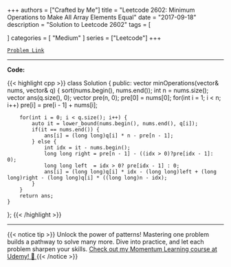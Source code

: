 
+++
authors = ["Crafted by Me"]
title = "Leetcode 2602: Minimum Operations to Make All Array Elements Equal"
date = "2017-09-18"
description = "Solution to Leetcode 2602"
tags = [
    
]
categories = [
    "Medium"
]
series = ["Leetcode"]
+++



[`Problem Link`](https://leetcode.com/problems/minimum-operations-to-make-all-array-elements-equal/description/)

---

**Code:**

{{< highlight cpp >}}
class Solution {
public:
    vector<long long> minOperations(vector<int>& nums, vector<int>& q) {
        sort(nums.begin(), nums.end());
        int n = nums.size();
        vector<long long> ans(q.size(), 0);
        vector<long long> pre(n, 0);
        pre[0] = nums[0];
        for(int i = 1; i < n; i++)
            pre[i] = pre[i - 1] + nums[i];
        
        for(int i = 0; i < q.size(); i++) {
            auto it = lower_bound(nums.begin(), nums.end(), q[i]);
            if(it == nums.end()) {
                ans[i] = (long long)q[i] * n - pre[n - 1];
            } else {
                int idx = it - nums.begin();
                long long right = pre[n - 1] - ((idx > 0)?pre[idx - 1]: 0);
                long long left  = idx > 0? pre[idx - 1] : 0;
                ans[i] = (long long)q[i] * idx - (long long)left + (long long)right - (long long)q[i] * ((long long)n - idx);
            }
        }
        return ans;
    }
};
{{< /highlight >}}


---


{{< notice tip >}}
Unlock the power of patterns! Mastering one problem builds a pathway to solve many more. Dive into practice, and let each problem sharpen your skills. [Check out my Momentum Learning course at Udemy! 🚀 ](https://www.udemy.com/course/algorithms-and-data-structures-in-cpp/)
{{< /notice >}}

